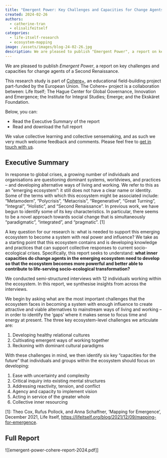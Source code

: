 ```yaml
---
title: "Emergent Power: Key Challenges and Capacities for Change Agents of a Second Renaissance - a new report"
created: 2024-02-26
authors:
  - catherine-tran
  - elisalifeitself
categories:
  - life-itself-research
  - ecosystem-mapping
image: /assets/images/blog-24-02-26.jpg
description: We are pleased to publish "Emergent Power", a report on key challenges and capacities for change agents of a Second Renaissance.
---
```

We are pleased to publish *Emergent Power*, a report on key challenges and capacities for change agents of a Second Renaissance. 

This research study is part of [Cohere+](https://lifeitself.org/blog/2023/08/30/cohere-erasmus-mapping-announce), an educational field-building project part-funded by the European Union. The Cohere+ project is a collaboration between: Life Itself; The Hague Center for Global Governance, Innovation and Emergence; the Institute for Integral Studies; Emerge; and the Ekskäret Foundation.

Below, you can:
- Read the Executive Summary of the report
- Read and download the full report

We value collective learning and collective sensemaking, and as such we very much welcome feedback and comments. Please feel free to [get in touch with us](https://lifeitself.org/contact).

## Executive Summary

In response to global crises, a growing number of individuals and organisations are
questioning dominant systems, worldviews, and practices – and developing alternative ways of living and working. We refer to this as an “emerging ecosystem”: it still does not have a clear name or identity. Some of the terms with which this ecosystem might be associated include: “Metamodern”, “Polycrisis”, “Metacrisis”, “Regenerative”, “Great Turning”, “Integral”, “Holistic”, and “Second Renaissance”. In previous work, we have begun to identify some of its key characteristics. In particular, there seems to be a novel approach towards social change that is simultaneously “paradigmatic”, “integrated”, and “pragmatic”. [1]

A key question for our research is: what is needed to support this emerging ecosystem to become a system with real power and influence? We take as a starting point that this ecosystem contains and is developing knowledge and practices that can support collective responses to current socio-ecological crises. Specifically, this report seeks to understand: **what inner capacities do change agents in the emerging ecosystem need to develop so that the ecosystem becomes more powerful and better able to contribute to life-serving socio-ecological transformation?**

We conducted semi-structured interviews with 12 individuals working within the
ecosystem. In this report, we synthesise insights from across the interviews.

We begin by asking what are the most important challenges that the ecosystem faces in becoming a system with enough influence to create attractive and viable alternatives to mainstream ways of living and working – in order to identify the ‘gaps’ where it makes sense to focus time and energy at present. The three key ecosystem-level challenges we articulate are:

1. Developing healthy relational cultures
2. Cultivating emergent ways of working together
3. Reckoning with dominant cultural paradigms

With these challenges in mind, we then identify six key “capacities for the future” that individuals and groups within the ecosystem should focus on developing:

1. Ease with uncertainty and complexity
2. Critical inquiry into existing mental structures
3. Addressing reactivity, tension, and conflict
4. Agency and capacity to implement vision
5. Acting in service of the greater whole
6. Collective inner resourcing

[1]: Theo Cox, Rufus Pollock, and Anna Schaffner, ‘Mapping for Emergence’, December 2021, Life Itself, https://lifeitself.org/blog/2021/12/09/mapping-for-emergence.

## Full Report

![[emergent-power-cohere-report-2024.pdf]]